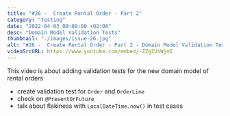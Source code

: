 ```yaml
---
title: "#26 -  Create Rental Order - Part 2"
category: "Testing"
date: "2022-04-03 09:00:00 +02:00"
desc: "Domain Model Validation Tests"
thumbnail: "./images/issue-26.jpg"
alt: "#26 -  Create Rental Order - Part 2 - Domain Model Validation Tests"
videoSrcURL: https://www.youtube.com/embed/-ZZgZUsWjmI
---
```


This video is about adding validation tests for the new domain model of rental orders

* create validation test for `Order` and `OrderLine`
* check on `@PresentOrFuture`
* talk about flakiness with `LocalDateTime.now()` in test cases